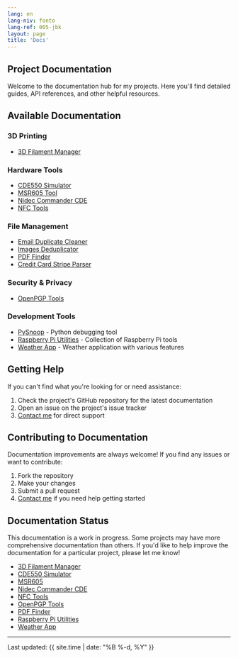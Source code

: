 ```yaml
---
lang: en
lang-niv: fonto
lang-ref: 005-jbk
layout: page
title: 'Docs'
---
```



## Project Documentation

Welcome to the documentation hub for my projects. Here you'll find detailed guides, API references, and other helpful resources.

## Available Documentation

### 3D Printing

- [3D Filament Manager](docs/3D_Filament_Manager/)

### Hardware Tools

- [CDE550 Simulator](docs/CDE550-sim/)
- [MSR605 Tool](docs/MSR605/)
- [Nidec Commander CDE](docs/Nidec_CommanderCDE/)
- [NFC Tools](docs/NFC/)

### File Management

- [Email Duplicate Cleaner](docs/EmailDuplicateCleaner/)
- [Images Deduplicator](docs/Images-Deduplicator/)
- [PDF Finder](docs/PDF_Finder/)
- [Credit Card Stripe Parser](docs/card_parser/)

### Security & Privacy

- [OpenPGP Tools](docs/OpenPGP/)

### Development Tools

- [PySnoop](docs/PySnoop/) - Python debugging tool
- [Raspberry Pi Utilities](docs/raspy_utility/) - Collection of Raspberry Pi tools
- [Weather App](docs/weather/) - Weather application with various features

## Getting Help

If you can't find what you're looking for or need assistance:

1. Check the project's GitHub repository for the latest documentation
2. Open an issue on the project's issue tracker
3. [Contact me](contact/) for direct support

## Contributing to Documentation

Documentation improvements are always welcome! If you find any issues or want to contribute:

1. Fork the repository
2. Make your changes
3. Submit a pull request
4. [Contact me](contact/) if you need help getting started

## Documentation Status

This documentation is a work in progress. 
Some projects may have more comprehensive documentation than others. 
If you'd like to help improve the documentation for a particular project, please let me know!

- [3D Filament Manager](docs/3D_Filament_Manager)
- [CDE550 Simulator](docs/CDE550-sim)
- [MSR605](docs/MSR605)
- [Nidec Commander CDE](docs/Nidec_CommanderCDE)
- [NFC Tools](docs/NFC)
- [OpenPGP Tools](docs/OpenPGP)
- [PDF Finder](docs/PDF_Finder)
- [Raspberry Pi Utilities](docs/raspy_utility/)
- [Weather App](docs/weather/)

---

Last updated: {{ site.time | date: "%B %-d, %Y" }}